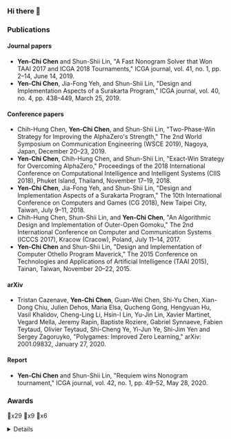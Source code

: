 ### Hi there 👋

### Publications

#### Journal papers
- **Yen-Chi Chen** and Shun-Shii Lin, "A Fast Nonogram Solver that Won TAAI 2017 and ICGA 2018 Tournaments," ICGA journal, vol. 41, no. 1, pp. 2–14, June 14, 2019.
- **Yen-Chi Chen**, Jia-Fong Yeh, and Shun-Shii Lin, "Design and Implementation Aspects of a Surakarta Program," ICGA journal, vol. 40, no. 4, pp. 438–449, March 25, 2019.

#### Conference papers
- Chih-Hung Chen, **Yen-Chi Chen**, and Shun-Shii Lin, "Two-Phase-Win Strategy for Improving the AlphaZero's Strength," The 2nd World Symposium on Communication Engineering (WSCE 2019), Nagoya, Japan, December 20–23, 2019.
- **Yen-Chi Chen**, Chih-Hung Chen, and Shun-Shii Lin, "Exact-Win Strategy for Overcoming AlphaZero," Proceedings of the 2018 International Conference on Computational Intelligence and Intelligent Systems (CIIS 2018), Phuket Island, Thailand, November 17–19, 2018.
- **Yen-Chi Chen**, Jia-Fong Yeh, and Shun-Shii Lin, "Design and Implementation Aspects of a Surakarta Program," The 10th International Conference on Computers and Games (CG 2018), New Taipei City, Taiwan, July 9–11, 2018.
- Chih-Hung Chen, Shun-Shii Lin, and **Yen-Chi Chen**, "An Algorithmic Design and Implementation of Outer-Open Gomoku," The 2nd International Conference on Computer and Communication Systems (ICCCS 2017), Kracow (Cracow), Poland, July 11–14, 2017.
- **Yen-Chi Chen** and Shun-Shii Lin, "Design and Implementation of Computer Othello Program Maverick," The 2015 Conference on Technologies and Applications of Artificial Intelligence (TAAI 2015), Tainan, Taiwan, November 20–22, 2015.

#### arXiv
- Tristan Cazenave, **Yen-Chi Chen**, Guan-Wei Chen, Shi-Yu Chen, Xian-Dong Chiu, Julien Dehos, Maria Elsa, Qucheng Gong, Hengyuan Hu, Vasil Khalidov, Cheng-Ling Li, Hsin-I Lin, Yu-Jin Lin, Xavier Martinet, Vegard Mella, Jeremy Rapin, Baptiste Roziere, Gabriel Synnaeve, Fabien Teytaud, Olivier Teytaud, Shi-Cheng Ye, Yi-Jun Ye, Shi-Jim Yen and Sergey Zagoruyko, "Polygames: Improved Zero Learning," arXiv: 2001.09832, January 27, 2020.

#### Report
- **Yen-Chi Chen** and Shun-Shii Lin, "Requiem wins Nonogram tournament," ICGA journal, vol. 42, no. 1, pp. 49–52, May 28, 2020.

### Awards
🥇x29 🥈x9 🥉x6
<details>
<summary>Details</summary>

  #### TCGA 2022
  - 🥇 Othello 8x8
  - 🥇 Nonogram
  #### TAAI 2021
  - 🥇 Othello 8x8
  - 🥇 Nonogram
  #### ICGA 2021
  - 🥇 Nonogram
  - 🥈 Othello 8x8
  #### TCGA 2021
  - 🥇 Othello 8x8
  - 🥈 Nonogram
  #### TAAI 2020
  - 🥇 Othello 8x8
  - 🥇 Nonogram
  - 🥇 Honeymoon Bridge
  #### ICGA 2020
  - 🥇 Othello 8x8
  - 🥇 Honeymoon Bridge
  - 🥉 Nonogram
  #### TCGA 2020
  - 🥇 Othello 8x8
  - 🥇 Honeymoon Bridge
  - 🥉 Nonogram
  #### TAAI 2019
  - 🥇 Othello 8x8
  - 🥇 Nonogram
  #### ICGA 2019
  - 🥇 Othello 8x8
  - 🥇 Nonogram
  #### TCGA 2019
  - 🥇 Othello 8x8
  - 🥇 Nonogram
  #### TAAI 2018
  - 🥇 Othello 8x8
  - 🥇 Nonogram
  #### ICGA 2018
  - 🥇 Nonogram
  - 🥈 Othello 8x8
  #### TAAI 2017
  - 🥇 Nonogram
  - 🥈 Othello 8x8
  #### ICGA 2017
  - 🥇 Nonogram
  #### TCGA 2017
  - 🥈 Othello 8x8
  - 🥉 Nonogram
  #### COWC 2017
  - 🥉 Othello 8x8
  #### TAAI 2016
  - 🥈 Nonogram
  - 🥈 Othello 8x8
  - 🥉 Outer-Open Gomoku
  #### ICGA 2016
  - 🥇 Nonogram
  - 🥈 Othello 8x8
  - 🥈 Outer-Open Gomoku
  #### TCGA 2016
  - 🥇 Othello 8x8
  - 🥇 Outer-Open Gomoku
  #### TAAI 2015
  - 🥇 Othello 8x8
  - 🥇 Nonogram
  #### ICGA 2015
  - 🥉 Othello 8x8

</details>
